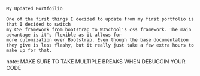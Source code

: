     My Updated Portfoilio

    One of the first things I decided to update from my first portfolio is that I decided to switch
    my CSS framework from bootstrap to W3School's css framework. The main advantage is it's flexible as it allows for 
    more cutomization over Bootstrap. Even though the base documentation they give is less flashy, but it really just take a few extra hours to make up for that.

note: MAKE SURE TO TAKE MULTIPLE BREAKS WHEN DEBUGGIN YOUR CODE